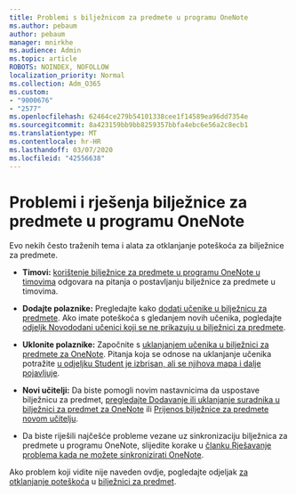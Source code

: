 ```yaml
---
title: Problemi s bilježnicom za predmete u programu OneNote
ms.author: pebaum
author: pebaum
manager: mnirkhe
ms.audience: Admin
ms.topic: article
ROBOTS: NOINDEX, NOFOLLOW
localization_priority: Normal
ms.collection: Adm_O365
ms.custom:
- "9000676"
- "2577"
ms.openlocfilehash: 62464ce279b54101338cee1f14589ea96dd7354e
ms.sourcegitcommit: 8a423159bb9bb8259357bbfa4ebc6e56a2c8ecb1
ms.translationtype: MT
ms.contentlocale: hr-HR
ms.lasthandoff: 03/07/2020
ms.locfileid: "42556638"
---
```

# <a name="onenote-class-notebook-issues-and-resolutions"></a>Problemi i rješenja bilježnice za predmete u programu OneNote

Evo nekih često traženih tema i alata za otklanjanje poteškoća za bilježnice za predmete.

- **Timovi:** [korištenje bilježnice za predmete u programu OneNote u timovima](https://support.office.com/article/bd77f11f-27cd-4d41-bfbd-2b11799f1440) odgovara na pitanja o postavljanju bilježnice za predmete u timovima.

- **Dodajte polaznike:** Pregledajte kako [dodati učenike u bilježnicu za predmete](https://support.office.com/article/149882af-506a-4689-9fee-39309b97aae8). Ako imate poteškoća s gledanjem novih učenika, pogledajte [odjeljk Novododani učenici koji se ne prikazuju u bilježnici za predmete](https://support.office.com/article/4da02c45-b435-4af1-921b-51b8ee40e1c9).

- **Uklonite polaznike:** Započnite s [uklanjanjem učenika u bilježnici za predmete za OneNote](https://support.office.com/article/86dcf019-408f-4de8-8055-eb61f1578c3c). Pitanja koja se odnose na uklanjanje učenika potražite [u odjeljku Student je izbrisan, ali se njihova mapa i dalje pojavljuje](https://support.office.com/article/0ed81eaa-c14a-436f-bb6f-ce95f130cc71).

- **Novi učitelji:** Da biste pomogli novim nastavnicima da uspostave bilježnicu za predmet, [pregledajte Dodavanje ili uklanjanje suradnika u bilježnici za predmet za OneNote](https://support.office.com/article/fdcb870b-49a7-4a14-9ea6-d817f88026f8) ili [Prijenos bilježnice za predmete novom učitelju](https://support.office.com/article/84ef5d4a-0eec-4d5b-bc22-1317bc3b9027).

- Da biste riješili najčešće probleme vezane uz sinkronizaciju bilježnica za predmete u programu OneNote, slijedite korake u [članku Rješavanje problema kada ne možete sinkronizirati OneNote](https://support.office.com/article/Fix-issues-when-you-can-t-sync-OneNote-299495ef-66d1-448f-90c1-b785a6968d45).

Ako problem koji vidite nije naveden ovdje, pogledajte odjeljak [za otklanjanje poteškoća](https://support.office.com/article/class-notebook-ee70aff9-52e8-449f-be6a-7cbc1d65eaea#ID0EAABAAA=Manage&ID0EABAAA=Troubleshoot) u [bilježnici za predmet](https://support.office.com/article/class-notebook-ee70aff9-52e8-449f-be6a-7cbc1d65eaea). 


